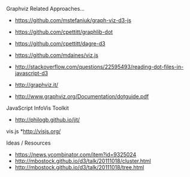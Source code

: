 
Graphviz Related Approaches...
* https://github.com/mstefaniuk/graph-viz-d3-js
* https://github.com/cpettitt/graphlib-dot
* https://github.com/cpettitt/dagre-d3
* https://github.com/mdaines/viz.js
* http://stackoverflow.com/questions/22595493/reading-dot-files-in-javascript-d3

* http://graphviz.it/
* http://www.graphviz.org/Documentation/dotguide.pdf


JavaScript InfoVis Toolkit
* http://philogb.github.io/jit/

vis.js
*http://visjs.org/

Ideas / Resources
* https://news.ycombinator.com/item?id=9325024
* http://mbostock.github.io/d3/talk/20111018/cluster.html
* http://mbostock.github.io/d3/talk/20111018/tree.html


